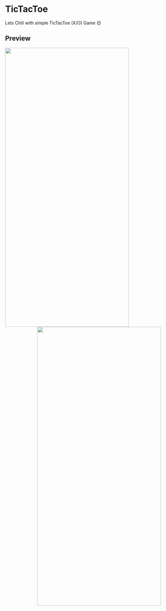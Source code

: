 # TicTacToe
Lets Chill with simple TicTacToe (X/O) Game 😊
## Preview
<div align="center">
  <img align="left" width="400px" height="900px" src="https://github.com/AhmedEl-Malky/TicTacToe/assets/130024306/cc86bc17-4e47-4314-a9e5-9164a6a3f8d7"/>
<img align="right" width="400px" height="900px" src="https://github.com/AhmedEl-Malky/TicTacToe/assets/130024306/cd732b08-4bc3-4aa5-98d9-e3b309120326"/>
</div>



